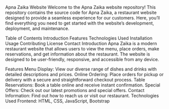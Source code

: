 Apna Zaika Website
Welcome to the Apna Zaika website repository! This repository contains the source code for Apna Zaika, a restaurant website designed to provide a seamless experience for our customers. Here, you’ll find everything you need to get started with the website’s development, deployment, and maintenance.

Table of Contents
Introduction
Features
Technologies Used
Installation
Usage
Contributing
License
Contact
Introduction
Apna Zaika is a modern restaurant website that allows users to view the menu, place orders, make reservations, and get information about the restaurant. The website is designed to be user-friendly, responsive, and accessible from any device.

Features
Menu Display: View our diverse range of dishes and drinks with detailed descriptions and prices.
Online Ordering: Place orders for pickup or delivery with a secure and straightforward checkout process.
Table Reservations: Book a table online and receive instant confirmation.
Special Offers: Check out our latest promotions and special offers.
Contact Information: Find out how to reach us or visit our restaurant.
Technologies Used
Frontend: HTML, CSS, JavaScript, Bootstrap
